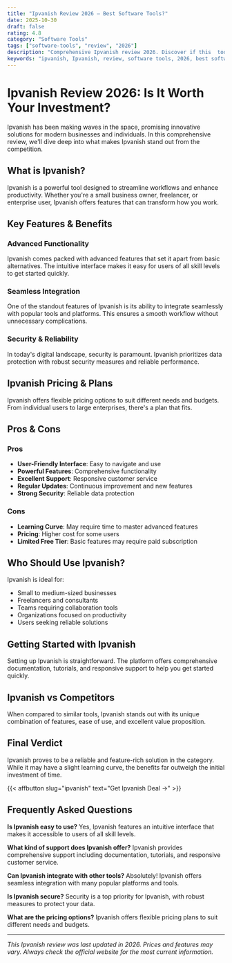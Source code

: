 ```yaml
---
title: "Ipvanish Review 2026 – Best Software Tools?"
date: 2025-10-30
draft: false
rating: 4.8
category: "Software Tools"
tags: ["software-tools", "review", "2026"]
description: "Comprehensive Ipvanish review 2026. Discover if this  tool is the best choice for your needs."
keywords: "ipvanish, Ipvanish, review, software tools, 2026, best software tools"
---
```


# Ipvanish Review 2026: Is It Worth Your Investment?

Ipvanish has been making waves in the  space, promising innovative solutions for modern businesses and individuals. In this comprehensive review, we'll dive deep into what makes Ipvanish stand out from the competition.

## What is Ipvanish?

Ipvanish is a powerful  tool designed to streamline workflows and enhance productivity. Whether you're a small business owner, freelancer, or enterprise user, Ipvanish offers features that can transform how you work.

## Key Features & Benefits

### Advanced Functionality
Ipvanish comes packed with advanced features that set it apart from basic alternatives. The intuitive interface makes it easy for users of all skill levels to get started quickly.

### Seamless Integration
One of the standout features of Ipvanish is its ability to integrate seamlessly with popular tools and platforms. This ensures a smooth workflow without unnecessary complications.

### Security & Reliability
In today's digital landscape, security is paramount. Ipvanish prioritizes data protection with robust security measures and reliable performance.

## Ipvanish Pricing & Plans

Ipvanish offers flexible pricing options to suit different needs and budgets. From individual users to large enterprises, there's a plan that fits.

## Pros & Cons

### Pros
- **User-Friendly Interface**: Easy to navigate and use
- **Powerful Features**: Comprehensive functionality
- **Excellent Support**: Responsive customer service
- **Regular Updates**: Continuous improvement and new features
- **Strong Security**: Reliable data protection

### Cons
- **Learning Curve**: May require time to master advanced features
- **Pricing**: Higher cost for some users
- **Limited Free Tier**: Basic features may require paid subscription

## Who Should Use Ipvanish?

Ipvanish is ideal for:
- Small to medium-sized businesses
- Freelancers and consultants
- Teams requiring collaboration tools
- Organizations focused on productivity
- Users seeking reliable  solutions

## Getting Started with Ipvanish

Setting up Ipvanish is straightforward. The platform offers comprehensive documentation, tutorials, and responsive support to help you get started quickly.

## Ipvanish vs Competitors

When compared to similar tools, Ipvanish stands out with its unique combination of features, ease of use, and excellent value proposition.

## Final Verdict

Ipvanish proves to be a reliable and feature-rich solution in the  category. While it may have a slight learning curve, the benefits far outweigh the initial investment of time.

{{< affbutton slug="ipvanish" text="Get Ipvanish Deal →" >}}

## Frequently Asked Questions

**Is Ipvanish easy to use?**
Yes, Ipvanish features an intuitive interface that makes it accessible to users of all skill levels.

**What kind of support does Ipvanish offer?**
Ipvanish provides comprehensive support including documentation, tutorials, and responsive customer service.

**Can Ipvanish integrate with other tools?**
Absolutely! Ipvanish offers seamless integration with many popular platforms and tools.

**Is Ipvanish secure?**
Security is a top priority for Ipvanish, with robust measures to protect your data.

**What are the pricing options?**
Ipvanish offers flexible pricing plans to suit different needs and budgets.

---

*This Ipvanish review was last updated in 2026. Prices and features may vary. Always check the official website for the most current information.*
